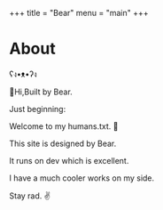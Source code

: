 +++
title = "Bear"
menu = "main"
+++

# About

ʕง•ᴥ•ʔง

👋Hi,Built by Bear.

Just beginning:

Welcome to my humans.txt. 👋

This site is designed by Bear. 

It runs on dev which is excellent.

I have a much cooler works on my side.

Stay rad. ✌️

